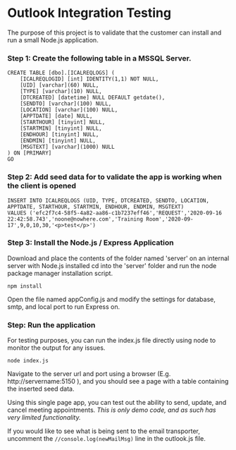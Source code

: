 # Outlook Integration Testing

The purpose of this project is to validate that the customer can install and run a small Node.js application.

### Step 1: Create the following table in a MSSQL Server.

```
CREATE TABLE [dbo].[ICALREQLOGS] (
	[ICALREQLOGID] [int] IDENTITY(1,1) NOT NULL,
	[UID] [varchar](60) NULL,
	[TYPE] [varchar](10) NULL,
	[DTCREATED] [datetime] NULL DEFAULT getdate(),
	[SENDTO] [varchar](100) NULL,
	[LOCATION] [varchar](100) NULL,
	[APPTDATE] [date] NULL,
	[STARTHOUR] [tinyint] NULL,
	[STARTMIN] [tinyint] NULL,
	[ENDHOUR] [tinyint] NULL,
	[ENDMIN] [tinyint] NULL,
	[MSGTEXT] [varchar](1000) NULL
) ON [PRIMARY]
GO
```

### Step 2: Add seed data for to validate the app is working when the client is opened

```
INSERT INTO ICALREQLOGS (UID, TYPE, DTCREATED, SENDTO, LOCATION, APPTDATE, STARTHOUR, STARTMIN, ENDHOUR, ENDMIN, MSGTEXT)
VALUES ('efc2f7c4-58f5-4a82-aa86-c1b7237eff46','REQUEST','2020-09-16 22:42:58.743','noone@nowhere.com','Training Room','2020-09-17',9,0,10,30,'<p>test</p>')
```

### Step 3: Install the Node.js / Express Application

Download and place the contents of the folder named 'server' on an internal server with Node.js installed
cd into the 'server' folder and run the node package manager installation script.

```
npm install
```

Open the file named appConfig.js and modify the settings for database, smtp, and local port to run Express on.

### Step: Run the application

For testing purposes, you can run the index.js file directly using node to monitor the output for any issues.

```
node index.js
```

Navigate to the server url and port using a browser (E.g.  http://servername:5150 ), and you should see a page with a table containing the inserted seed data.

Using this single page app, you can test out the ability to send, update, and cancel meeting appointments.
*This is only demo code, and as such has very limited functionality.*

If you would like to see what is being sent to the email transporter, uncomment the `//console.log(newMailMsg)` line in the outlook.js file.

